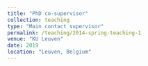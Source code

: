 ```yaml
---
title: "PhD co-supervisor"
collection: teaching
type: "Main contact supervisor"
permalink: /teaching/2014-spring-teaching-1
venue: "KU Leuven"
date: 2019
location: "Leuven, Belgium"
---
```

